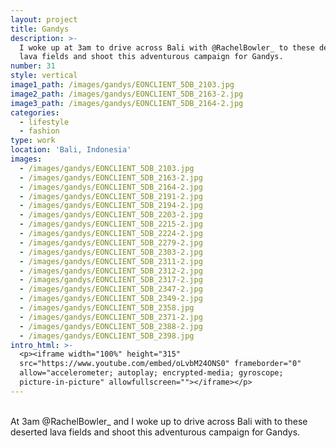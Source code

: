 ```yaml
---
layout: project
title: Gandys
description: >-
  I woke up at 3am to drive across Bali with @RachelBowler_ to these deserted
  lava fields and shoot this adventurous campaign for Gandys.
number: 31
style: vertical
image1_path: /images/gandys/EONCLIENT_5DB_2103.jpg
image2_path: /images/gandys/EONCLIENT_5DB_2163-2.jpg
image3_path: /images/gandys/EONCLIENT_5DB_2164-2.jpg
categories:
  - lifestyle
  - fashion
type: work
location: 'Bali, Indonesia'
images:
  - /images/gandys/EONCLIENT_5DB_2103.jpg
  - /images/gandys/EONCLIENT_5DB_2163-2.jpg
  - /images/gandys/EONCLIENT_5DB_2164-2.jpg
  - /images/gandys/EONCLIENT_5DB_2191-2.jpg
  - /images/gandys/EONCLIENT_5DB_2194-2.jpg
  - /images/gandys/EONCLIENT_5DB_2203-2.jpg
  - /images/gandys/EONCLIENT_5DB_2215-2.jpg
  - /images/gandys/EONCLIENT_5DB_2224-2.jpg
  - /images/gandys/EONCLIENT_5DB_2279-2.jpg
  - /images/gandys/EONCLIENT_5DB_2303-2.jpg
  - /images/gandys/EONCLIENT_5DB_2311-2.jpg
  - /images/gandys/EONCLIENT_5DB_2312-2.jpg
  - /images/gandys/EONCLIENT_5DB_2317-2.jpg
  - /images/gandys/EONCLIENT_5DB_2347-2.jpg
  - /images/gandys/EONCLIENT_5DB_2349-2.jpg
  - /images/gandys/EONCLIENT_5DB_2358.jpg
  - /images/gandys/EONCLIENT_5DB_2371-2.jpg
  - /images/gandys/EONCLIENT_5DB_2388-2.jpg
  - /images/gandys/EONCLIENT_5DB_2398.jpg
intro_html: >-
  <p><iframe width="100%" height="315"
  src="https://www.youtube.com/embed/oLvbM24ONS0" frameborder="0"
  allow="accelerometer; autoplay; encrypted-media; gyroscope;
  picture-in-picture" allowfullscreen=""></iframe></p>
---
```


<br>At 3am @RachelBowler\_ and I woke up to drive across Bali with to these deserted lava fields and shoot this adventurous campaign for Gandys.